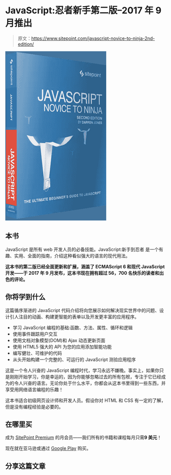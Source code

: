 # JavaScript:忍者新手第二版–2017 年 9 月推出

> 原文：<https://www.sitepoint.com/javascript-novice-to-ninja-2nd-edition/>

![Javascript Novice to Ninja 2nd Edition](img/d4618733f5ac99384932bf8b6265a180.png)

## **本书**

JavaScript 是所有 web 开发人员的必备技能。JavaScript:新手到忍者 是一个有趣、实用、全面的指南，介绍这种看似强大的语言的现代用法。

**这本书的第二版已经全面更新和扩展，涵盖了 ECMAScript 6 和现代 JavaScript 开发——于 2017 年 9 月发布，这本书现在拥有超过 56，700 名快乐的读者和出色的评论。**

## **你将学到什么**

这篇循序渐进的 JavaScript 代码介绍将向您展示如何解决现实世界中的问题、设计引人注目的动画、构建更智能的表单以及开发更丰富的应用程序。

*   学习 JavaScript 编程的基础:函数、方法、属性、循环和逻辑
*   使用事件跟踪用户交互
*   使用文档对象模型(DOM)和 Ajax 动态更新页面
*   使用 HTML5 强大的 API 为您的应用添加智能功能
*   编写健壮、可维护的代码
*   从头开始构建一个完整的、可运行的 JavaScript 测验应用程序

这是一个令人兴奋的 JavaScript 编程时代，学习永远不嫌晚。事实上，如果你只是刚刚开始学习，你是幸运的，因为你能够忽略过去的所有包袱，专注于它已经成为的令人兴奋的语言。无论你处于什么水平，你都会从这本书里得到一些东西，并享受用网络语言编程的乐趣！

这本书适合初级网页设计师和开发人员。假设你对 HTML 和 CSS 有一定的了解，但是没有编程经验是必要的。

## **在哪里买**

成为 [SitePoint Premium](https://www.sitepoint.com/premium/) 的月会员——我们所有的书籍和课程每月只需**9 美元**！

现在就在亚马逊或通过 [Google Play](https://play.google.com/store/books/details/Darren_Jones_JavaScript_Novice_to_Ninja?id=EpA8DwAAQBAJ) 购买。

## 分享这篇文章